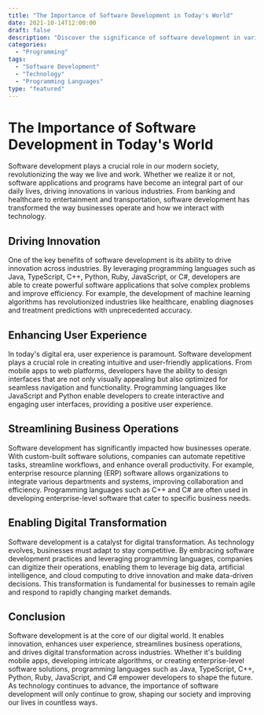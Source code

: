 ```yaml
---
title: "The Importance of Software Development in Today's World"
date: 2021-10-14T12:00:00
draft: false
description: "Discover the significance of software development in various industries and how it impacts our daily lives."
categories:
  - "Programming"
tags:
  - "Software Development"
  - "Technology"
  - "Programming Languages"
type: "featured"
---
```


# The Importance of Software Development in Today's World

Software development plays a crucial role in our modern society, revolutionizing the way we live and work. Whether we realize it or not, software applications and programs have become an integral part of our daily lives, driving innovations in various industries. From banking and healthcare to entertainment and transportation, software development has transformed the way businesses operate and how we interact with technology.

## Driving Innovation

One of the key benefits of software development is its ability to drive innovation across industries. By leveraging programming languages such as Java, TypeScript, C++, Python, Ruby, JavaScript, or C#, developers are able to create powerful software applications that solve complex problems and improve efficiency. For example, the development of machine learning algorithms has revolutionized industries like healthcare, enabling diagnoses and treatment predictions with unprecedented accuracy.

## Enhancing User Experience

In today's digital era, user experience is paramount. Software development plays a crucial role in creating intuitive and user-friendly applications. From mobile apps to web platforms, developers have the ability to design interfaces that are not only visually appealing but also optimized for seamless navigation and functionality. Programming languages like JavaScript and Python enable developers to create interactive and engaging user interfaces, providing a positive user experience.

## Streamlining Business Operations

Software development has significantly impacted how businesses operate. With custom-built software solutions, companies can automate repetitive tasks, streamline workflows, and enhance overall productivity. For example, enterprise resource planning (ERP) software allows organizations to integrate various departments and systems, improving collaboration and efficiency. Programming languages such as C++ and C# are often used in developing enterprise-level software that cater to specific business needs.

## Enabling Digital Transformation

Software development is a catalyst for digital transformation. As technology evolves, businesses must adapt to stay competitive. By embracing software development practices and leveraging programming languages, companies can digitize their operations, enabling them to leverage big data, artificial intelligence, and cloud computing to drive innovation and make data-driven decisions. This transformation is fundamental for businesses to remain agile and respond to rapidly changing market demands.

## Conclusion

Software development is at the core of our digital world. It enables innovation, enhances user experience, streamlines business operations, and drives digital transformation across industries. Whether it's building mobile apps, developing intricate algorithms, or creating enterprise-level software solutions, programming languages such as Java, TypeScript, C++, Python, Ruby, JavaScript, and C# empower developers to shape the future. As technology continues to advance, the importance of software development will only continue to grow, shaping our society and improving our lives in countless ways.
